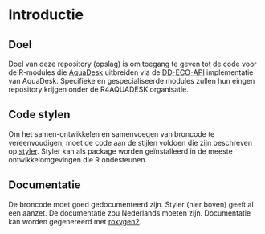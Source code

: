 # Introductie
## Doel
Doel van deze repository (opslag) is om toegang te geven tot de code voor de R-modules die [AquaDesk](https://www.ecosys.nl/aquadesk/) uitbreiden via de [DD-ECO-API](https://ddeco-test.aquadesk.nl/) implementatie van AquaDesk.
Specifieke en gespecialiseerde modules zullen hun eingen repository krijgen onder de R4AQUADESK organisatie.

## Code stylen
Om het samen-ontwikkelen en samenvoegen van broncode te vereenvoudigen, moet de code aan de stijlen voldoen die zijn beschreven op [styler](https://www.rdocumentation.org/packages/styler/versions/1.3.2). Styler kan als package worden geïnstalleerd in de meeste ontwikkelomgevingen die R ondesteunen.

## Documentatie
De broncode moet goed gedocumenteerd zijn. Styler (hier boven) geeft al een aanzet. De documentatie zou Nederlands moeten zijn.
Documentatie kan worden gegenereerd met [roxygen2](https://cran.r-project.org/web/packages/roxygen2/vignettes/roxygen2.html).

